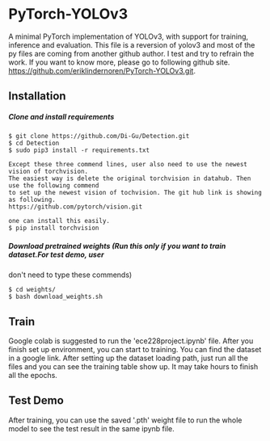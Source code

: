 # PyTorch-YOLOv3
A minimal PyTorch implementation of YOLOv3, with support for training, inference and evaluation. This file is a reversion of yolov3 and most of the py files are coming from another github author. I test and try to refrain the work. If you want to know more, please go to following github site. https://github.com/eriklindernoren/PyTorch-YOLOv3.git.

## Installation
##### Clone and install requirements
    $ git clone https://github.com/Di-Gu/Detection.git
    $ cd Detection
    $ sudo pip3 install -r requirements.txt
    
    Except these three commend lines, user also need to use the newest vision of torchvision. 
    The easiest way is delete the original torchvision in datahub. Then use the following commend 
    to set up the newest vision of tochvision. The git hub link is showing as following.
    https://github.com/pytorch/vision.git
    
    one can install this easily.
    $ pip install torchvision

##### Download pretrained weights (Run this only if you want to train dataset.For test demo, user
don't need to type these commends)

    $ cd weights/
    $ bash download_weights.sh
    
## Train

Google colab is suggested to run the 'ece228project.ipynb' file. After you finish set up environment, you can start to training. You can find the dataset in a google link. After setting up the dataset loading path, just run all the files and you can see the training table show up. It may take hours to finish all the epochs.

## Test Demo

After training, you can use the saved '.pth' weight file to run the whole model to see the test result in the same ipynb file. 

    


